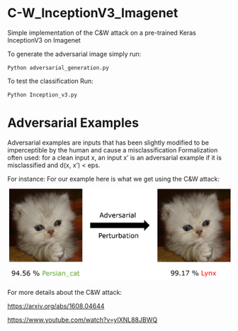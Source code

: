 # C-W_InceptionV3_Imagenet
Simple implementation of the C&amp;W attack on a pre-trained Keras InceptionV3 on Imagenet

To generate the adversarial image simply run:

    Python adversarial_generation.py
    
To test the classification Run:

    Python Inception_v3.py

# Adversarial Examples
Adversarial examples are inputs that has been slightly modified to be imperceptible by the human and cause a misclassification
Formalization often used: for a clean input x, an input x’ is an adversarial example if it is misclassified and d(x, x’) < eps.

For instance: For our example here is what we get using the C&W attack:

![](adversarial_example.png)

For more details about the C&W attack: 

  https://arxiv.org/abs/1608.04644

  https://www.youtube.com/watch?v=yIXNL88JBWQ
